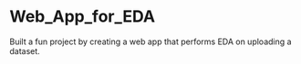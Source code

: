 # Web_App_for_EDA
Built a fun project by creating a web app that performs EDA on uploading a dataset.
